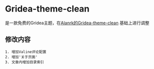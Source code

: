 # Gridea-theme-clean
是一款免费的Gridea主题，在[Alanrk的Gridea-theme-clean](https://github.com/Alanrk/Gridea-theme-clean) 基础上进行调整

## 修改内容
    1. 增加Valine评论配置
    2. 增加'关于页面'
    3. 文章内增加目录索引


